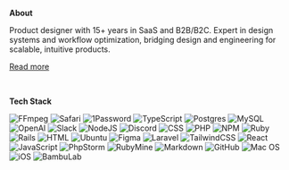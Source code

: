 **About**

Product designer with 15+ years in SaaS and B2B/B2C. Expert in design systems and workflow optimization, bridging design and engineering for scalable, intuitive products.

<a href="https://svenfinger.digital">Read more</a>

<br>

**Tech Stack**

![FFmpeg](https://img.shields.io/badge/FFmpeg-007808.svg?logo=ffmpeg)
![Safari](https://img.shields.io/badge/Safari-006CFF?logo=safari)
![1Password](https://img.shields.io/badge/1Password-3B66BC?logo=1password)
![TypeScript](https://img.shields.io/badge/TypeScript-3178C6?logo=TypeScript&logoColor=white)
![Postgres](https://img.shields.io/badge/PostgreSQL-4169E1.svg?logo=postgresql&logoColor=white)
![MySQL](https://img.shields.io/badge/MySQL-4479A1.svg?logo=mysql&logoColor=white)
![OpenAI](https://img.shields.io/badge/OpenAI-412991?logo=openai)
![Slack](https://img.shields.io/badge/Slack-4A154B?logo=slack)
![NodeJS](https://img.shields.io/badge/Node.js-5FA04E?logo=node.js&logoColor=white)
![Discord](https://img.shields.io/badge/Discord-5865F2.svg?logo=discord&logoColor=white)
![CSS](https://img.shields.io/badge/CSS-1572B6.svg?logo=css)
![PHP](https://img.shields.io/badge/PHP-777BB4.svg?logo=php&logoColor=white)
![NPM](https://img.shields.io/badge/NPM-CB3837.svg?logo=npm)
![Ruby](https://img.shields.io/badge/Ruby-CC342D.svg?logo=ruby)
![Rails](https://img.shields.io/badge/Rails-D30001.svg?logo=ruby-on-rails)
![HTML](https://img.shields.io/badge/HTML-E34F26.svg?logo=html5&logoColor=white)
![Ubuntu](https://img.shields.io/badge/Ubuntu-E95420?logo=ubuntu&logoColor=white)
![Figma](https://img.shields.io/badge/Figma-F24E1E.svg?logo=figma&logoColor=white)
![Laravel](https://img.shields.io/badge/Laravel-FF2D20.svg?logo=laravel&logoColor=white)
![TailwindCSS](https://img.shields.io/badge/Tailwind_CSS-gray.svg?logo=tailwind-css&logoColor=06B6D4)
![React](https://img.shields.io/badge/React-gray.svg?logo=react&logoColor=61DAFB)
![JavaScript](https://img.shields.io/badge/JavaScript-gray.svg?logo=javascript&logoColor=F7DF1E)
![PhpStorm](https://img.shields.io/badge/PhpStorm-gray?logo=phpstorm)
![RubyMine](https://img.shields.io/badge/RubyMine-gray?logo=rubymine)
![Markdown](https://img.shields.io/badge/Markdown-gray.svg?logo=markdown)
![GitHub](https://img.shields.io/badge/GitHub-gray.svg?logo=github)
![Mac OS](https://img.shields.io/badge/macOS-gray?logo=macos)
![iOS](https://img.shields.io/badge/iOS-gray?logo=ios&logoColor=white)
![BambuLab](https://img.shields.io/badge/Bambu_Lab-gray.svg?logo=bambulab&logoColor=00AE42)
